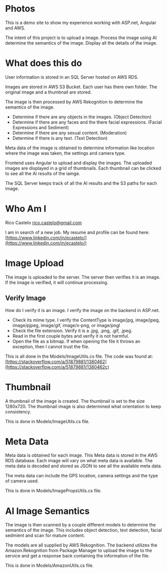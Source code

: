﻿# Photos
This is a demo site to show my experience working with ASP.net, Angular and AWS.

The intent of this project is to upload a image.  Process the image using AI determine the semantics of the image.  Display all the details of the image.

# What does this do
User information is stored in an SQL Server hosted on AWS RDS.

Images are stored in AWS S3 Bucket.  Each user has there own folder.  The original image and a thumbnail are stored.

The image is then processed by AWS Rekognition to determine the semantics of the image.
 * Determine if there are any objects in the images. (Object Detection)
 * Determine if there are any faces and the there facial expressions. (Facial Expressions and Sediment)
 * Determine if there are any sexual content. (Moderation)
 * Determine if there is any text.  (Text Detection)


 Meta data of the image is obtained to determine information like location where the image was taken, the settings and camera type.

Frontend uses Angular to upload and display the images.  The uploaded images are displayed in a grid of thumbnails.  Each thumbnail can be clicked to see all the AI results of the iamge.

The SQL Server keeps track of all the AI results and the S3 paths for each image.

# Who Am I
Rico Castelo
rico.castelo@gmail.com

I am in search of a new job.  My resume and profile can be found here: [https://www.linkedin.com/in/ecastelo/](https://www.linkedin.com/in/ecastelo/)



# Image Upload
The image is uploaded to the server.  The server then verifies it is an image.  If the image is verified, it will continue processing.

## Verify Image
How do I verify it is an image.  I verify the image on the backend in ASP.net.  
* Check its mime type.  I verify the ContentType is image/jpg, image/jpeg, image/pjpeg, image/gif, image/x-png, or image/pngl
* Check the file extension.  Verify it is a  .jpg, .png, .gif, .jpeg.
* Read in the first couple bytes and verify it is not harmful.
* Open the file as a bitmap.  If when opening the file it throws an exception, then I cannot trust the file.

This is all done in the Models/ImageUtils.cs file.  The code was found at: [https://stackoverflow.com/a/51879881/1380462](https://stackoverflow.com/a/51879881/1380462c)



# Thumbnail
A thumbnail of the image is created.  The thumbnail is set to the size 1280x720.  The thumbnail image is also determined what orientation to keep consistency.

This is done in Models/ImageUtils.cs file.


# Meta Data
Meta data is obtained for each image.  This Meta data is stored in the AWS RDS database.  Each image will vary on what meta data is available.  The meta data is decoded and stored as JSON to see all the available meta data.

The meta data can include the GPS location, camera settings and the type of camera used. 

This is done in Models/ImagePropsUtils.cs file.


# AI Image Semantics
The image is then scanned by a couple different models to determine the semantics of the image.  This includes object detection, text detection, facial sedmient and scan for mature content.

The models are all supplied by AWS Rekognition.  The backend utilizes the Amazon.Rekognition from Package Manager to upload the image to the service and get a response back containing the information of the file.  

This is done in Models/AmazonUtils.cs file.